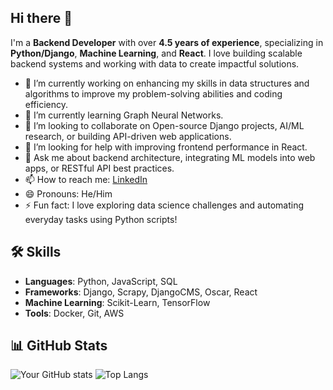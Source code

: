 ## Hi there 👋

<!--
**suryahangam/suryahangam** is a ✨ _special_ ✨ repository because its `README.md` (this file) appears on your GitHub profile.

Here are some ideas to get you started:

- 🔭 I’m currently working on ...
- 🌱 I’m currently learning ...
- 👯 I’m looking to collaborate on ...
- 🤔 I’m looking for help with ...
- 💬 Ask me about ...
- 📫 How to reach me: ...
- 😄 Pronouns: ...
- ⚡ Fun fact: ...
-->

I'm a **Backend Developer** with over **4.5 years of experience**, specializing in **Python/Django**, **Machine Learning**, and **React**. I love building scalable backend systems and working with data to create impactful solutions.


- 🔭 I’m currently working on enhancing my skills in data structures and algorithms to improve my problem-solving abilities and coding efficiency.
- 🌱 I’m currently learning Graph Neural Networks.
- 👯 I’m looking to collaborate on Open-source Django projects, AI/ML research, or building API-driven web applications.
- 🤔 I’m looking for help with improving frontend performance in React.
- 💬 Ask me about backend architecture, integrating ML models into web apps, or RESTful API best practices.
- 📫 How to reach me: [LinkedIn](https://www.linkedin.com/in/suryahangam/)
- 😄 Pronouns: He/Him
- ⚡ Fun fact: I love exploring data science challenges and automating everyday tasks using Python scripts!

## 🛠 Skills
- **Languages**: Python, JavaScript, SQL
- **Frameworks**: Django, Scrapy, DjangoCMS, Oscar, React
- **Machine Learning**: Scikit-Learn, TensorFlow
- **Tools**: Docker, Git, AWS

## 📊 GitHub Stats
![Your GitHub stats](https://github-readme-stats.vercel.app/api?username=yourusername&show_icons=true&theme=radical)
![Top Langs](https://github-readme-stats.vercel.app/api/top-langs/?username=yourusername&layout=compact&theme=radical)

